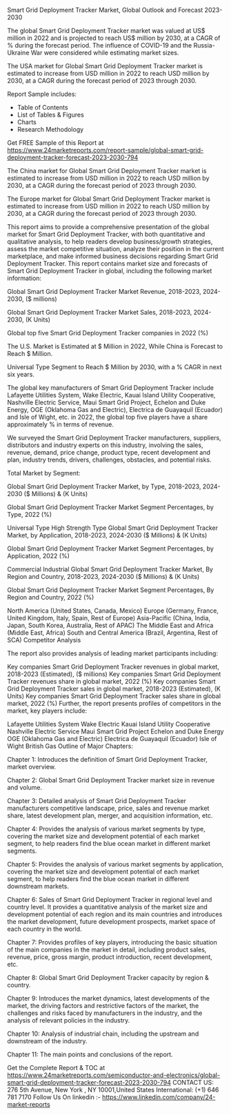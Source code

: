 Smart Grid Deployment Tracker Market, Global Outlook and Forecast 2023-2030

The global Smart Grid Deployment Tracker market was valued at US$ million in 2022 and is projected to reach US$ million by 2030, at a CAGR of % during the forecast period. The influence of COVID-19 and the Russia-Ukraine War were considered while estimating market sizes.

The USA market for Global Smart Grid Deployment Tracker market is estimated to increase from USD million in 2022 to reach USD million by 2030, at a CAGR during the forecast period of 2023 through 2030.

Report Sample includes:
- Table of Contents
- List of Tables & Figures
- Charts
- Research Methodology

Get FREE Sample of this Report at https://www.24marketreports.com/report-sample/global-smart-grid-deployment-tracker-forecast-2023-2030-794

The China market for Global Smart Grid Deployment Tracker market is estimated to increase from USD million in 2022 to reach USD million by 2030, at a CAGR during the forecast period of 2023 through 2030.

The Europe market for Global Smart Grid Deployment Tracker market is estimated to increase from USD million in 2022 to reach USD million by 2030, at a CAGR during the forecast period of 2023 through 2030.

This report aims to provide a comprehensive presentation of the global market for Smart Grid Deployment Tracker, with both quantitative and qualitative analysis, to help readers develop business/growth strategies, assess the market competitive situation, analyze their position in the current marketplace, and make informed business decisions regarding Smart Grid Deployment Tracker. This report contains market size and forecasts of Smart Grid Deployment Tracker in global, including the following market information:

Global Smart Grid Deployment Tracker Market Revenue, 2018-2023, 2024-2030, ($ millions)

Global Smart Grid Deployment Tracker Market Sales, 2018-2023, 2024-2030, (K Units)

Global top five Smart Grid Deployment Tracker companies in 2022 (%)

The U.S. Market is Estimated at $ Million in 2022, While China is Forecast to Reach $ Million.

Universal Type Segment to Reach $ Million by 2030, with a % CAGR in next six years.

The global key manufacturers of Smart Grid Deployment Tracker include Lafayette Utilities System, Wake Electric, Kauai Island Utility Cooperative, Nashville Electric Service, Maui Smart Grid Project, Echelon and Duke Energy, OGE (Oklahoma Gas and Electric), Electrica de Guayaquil (Ecuador) and Isle of Wight, etc. in 2022, the global top five players have a share approximately % in terms of revenue.

We surveyed the Smart Grid Deployment Tracker manufacturers, suppliers, distributors and industry experts on this industry, involving the sales, revenue, demand, price change, product type, recent development and plan, industry trends, drivers, challenges, obstacles, and potential risks.

Total Market by Segment:

Global Smart Grid Deployment Tracker Market, by Type, 2018-2023, 2024-2030 ($ Millions) & (K Units)

Global Smart Grid Deployment Tracker Market Segment Percentages, by Type, 2022 (%)

Universal Type
High Strength Type
Global Smart Grid Deployment Tracker Market, by Application, 2018-2023, 2024-2030 ($ Millions) & (K Units)

Global Smart Grid Deployment Tracker Market Segment Percentages, by Application, 2022 (%)

Commercial
Industrial
Global Smart Grid Deployment Tracker Market, By Region and Country, 2018-2023, 2024-2030 ($ Millions) & (K Units)

Global Smart Grid Deployment Tracker Market Segment Percentages, By Region and Country, 2022 (%)

North America (United States, Canada, Mexico)
Europe (Germany, France, United Kingdom, Italy, Spain, Rest of Europe)
Asia-Pacific (China, India, Japan, South Korea, Australia, Rest of APAC)
The Middle East and Africa (Middle East, Africa)
South and Central America (Brazil, Argentina, Rest of SCA)
Competitor Analysis

The report also provides analysis of leading market participants including:

Key companies Smart Grid Deployment Tracker revenues in global market, 2018-2023 (Estimated), ($ millions)
Key companies Smart Grid Deployment Tracker revenues share in global market, 2022 (%)
Key companies Smart Grid Deployment Tracker sales in global market, 2018-2023 (Estimated), (K Units)
Key companies Smart Grid Deployment Tracker sales share in global market, 2022 (%)
Further, the report presents profiles of competitors in the market, key players include:

Lafayette Utilities System
Wake Electric
Kauai Island Utility Cooperative
Nashville Electric Service
Maui Smart Grid Project
Echelon and Duke Energy
OGE (Oklahoma Gas and Electric)
Electrica de Guayaquil (Ecuador)
Isle of Wight
British Gas
Outline of Major Chapters:

Chapter 1: Introduces the definition of Smart Grid Deployment Tracker, market overview.

Chapter 2: Global Smart Grid Deployment Tracker market size in revenue and volume.

Chapter 3: Detailed analysis of Smart Grid Deployment Tracker manufacturers competitive landscape, price, sales and revenue market share, latest development plan, merger, and acquisition information, etc.

Chapter 4: Provides the analysis of various market segments by type, covering the market size and development potential of each market segment, to help readers find the blue ocean market in different market segments.

Chapter 5: Provides the analysis of various market segments by application, covering the market size and development potential of each market segment, to help readers find the blue ocean market in different downstream markets.

Chapter 6: Sales of Smart Grid Deployment Tracker in regional level and country level. It provides a quantitative analysis of the market size and development potential of each region and its main countries and introduces the market development, future development prospects, market space of each country in the world.

Chapter 7: Provides profiles of key players, introducing the basic situation of the main companies in the market in detail, including product sales, revenue, price, gross margin, product introduction, recent development, etc.

Chapter 8: Global Smart Grid Deployment Tracker capacity by region & country.

Chapter 9: Introduces the market dynamics, latest developments of the market, the driving factors and restrictive factors of the market, the challenges and risks faced by manufacturers in the industry, and the analysis of relevant policies in the industry.

Chapter 10: Analysis of industrial chain, including the upstream and downstream of the industry.

Chapter 11: The main points and conclusions of the report.

Get the Complete Report & TOC at https://www.24marketreports.com/semiconductor-and-electronics/global-smart-grid-deployment-tracker-forecast-2023-2030-794
CONTACT US:
276 5th Avenue, New York , NY 10001,United States
International: (+1) 646 781 7170
Follow Us On linkedin :- https://www.linkedin.com/company/24-market-reports
